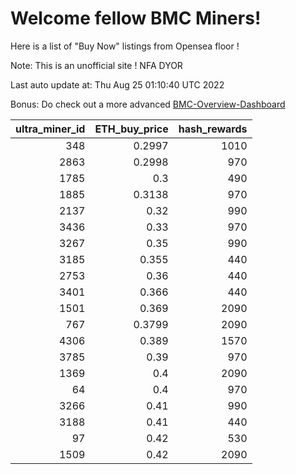 # Welcome fellow BMC Miners!
Here is a list of "Buy Now" listings from Opensea floor !

Note: This is an unofficial site ! NFA DYOR

Last auto update at: Thu Aug 25 01:10:40 UTC 2022

Bonus: Do check out a more advanced [BMC-Overview-Dashboard](https://dune.com/defifunk/BMC-Overview-Dashboard)


|   ultra_miner_id |   ETH_buy_price |   hash_rewards |
|-----------------:|----------------:|---------------:|
|              348 |          0.2997 |           1010 |
|             2863 |          0.2998 |            970 |
|             1785 |          0.3    |            490 |
|             1885 |          0.3138 |            970 |
|             2137 |          0.32   |            990 |
|             3436 |          0.33   |            970 |
|             3267 |          0.35   |            990 |
|             3185 |          0.355  |            440 |
|             2753 |          0.36   |            440 |
|             3401 |          0.366  |            440 |
|             1501 |          0.369  |           2090 |
|              767 |          0.3799 |           2090 |
|             4306 |          0.389  |           1570 |
|             3785 |          0.39   |            970 |
|             1369 |          0.4    |           2090 |
|               64 |          0.4    |            970 |
|             3266 |          0.41   |            990 |
|             3188 |          0.41   |            440 |
|               97 |          0.42   |            530 |
|             1509 |          0.42   |           2090 |